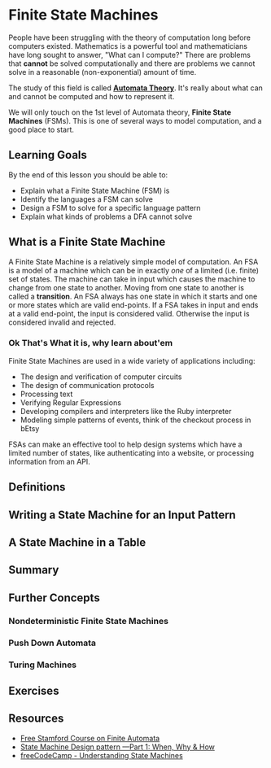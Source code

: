 # Finite State Machines

People have been struggling with the theory of computation long before computers existed.  Mathematics is a powerful tool and mathematicians have long sought to answer, "What can I compute?"  There are problems that **cannot** be solved computationally and there are problems we cannot solve in a reasonable (non-exponential) amount of time.

The study of this field is called [**Automata Theory**](https://en.wikipedia.org/wiki/Automata_theory).  It's really about what can and cannot be computed and how to represent it.  

We will only touch on the 1st level of Automata theory, **Finite State Machines** (FSMs).  This is one of several ways to model computation, and a good place to start.

## Learning Goals

By the end of this lesson you should be able to:

- Explain what a Finite State Machine (FSM) is
- Identify the languages a FSM can solve
- Design a FSM to solve for a specific language pattern
- Explain what kinds of problems a DFA cannot solve

## What is a Finite State Machine

A Finite State Machine is a relatively simple model of computation.  An FSA is a model of a machine which can be in exactly *one* of a limited (i.e. finite) set of states.  The machine can take in input which causes the machine to change from one state to another.  Moving from one state to another is called a **transition**.  An FSA always has one state in which it starts and one or more states which are valid end-points.  If a FSA takes in input and ends at a valid end-point, the input is considered valid.  Otherwise the input is considered invalid and rejected.  

### Ok That's What it is, why learn about'em

Finite State Machines are used in a wide variety of applications including:

- The design and verification of computer circuits
- The design of communication protocols
- Processing text
- Verifying Regular Expressions
- Developing compilers and interpreters like the Ruby interpreter
- Modeling simple patterns of events, think of the checkout process in bEtsy

FSAs can make an effective tool to help design systems which have a limited number of states, like authenticating into a website, or processing information from an API.

## Definitions

## Writing a State Machine for an Input Pattern

## A State Machine in a Table


## Summary

## Further Concepts

### Nondeterministic Finite State Machines

### Push Down Automata

### Turing Machines

### 

## Exercises


## Resources

- [Free Stamford Course on Finite Automata]()
- [State Machine Design pattern —Part 1: When, Why & How](https://medium.com/datadriveninvestor/state-machine-design-pattern-why-how-example-through-spring-state-machine-part-1-f13872d68c2d)
- [freeCodeCamp - Understanding State Machines](https://www.freecodecamp.org/news/state-machines-basics-of-computer-science-d42855debc66/)
